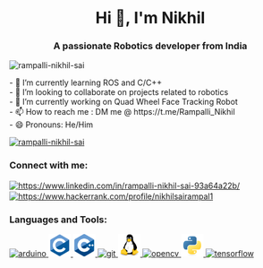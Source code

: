 <br>
<h1 align="center">Hi 👋, I'm Nikhil</h1>
<h3 align="center">A passionate Robotics developer from India</h3>
<p>
  <p align="left"> <img src="https://komarev.com/ghpvc/?username=rampalli-nikhil-sai&label=Profile%20views&color=green&style=flat" alt="rampalli-nikhil-sai" /> </p>
- 🌱 I’m currently learning ROS and C/C++<br>
- 💞️ I’m looking to collaborate on projects related to robotics<br>
- 🔭 I’m currently working on Quad Wheel Face Tracking Robot<br>
- 📫 How to reach me : DM me @ https://t.me/Rampalli_Nikhil<br>
- 😄 Pronouns: He/Him<br>
<!---
Rampalli-Nikhil-Sai/Rampalli-Nikhil-Sai is a ✨ special ✨ repository because its `README.md` (this file) appears on your GitHub profile.
You can click the Preview link to take a look at your changes.
--->
</p>

<p align="left"> <a href="https://github.com/ryo-ma/github-profile-trophy"><img src="https://github-profile-trophy.vercel.app/?username=rampalli-nikhil-sai" alt="rampalli-nikhil-sai" /></a> </p>


<h3 align="left">Connect with me:</h3>
<p align="left">
<a href="https://www.linkedin.com/in/rampalli-nikhil-sai-93a64a22b/" target="blank"><img align="center" src="https://raw.githubusercontent.com/rahuldkjain/github-profile-readme-generator/master/src/images/icons/Social/linked-in-alt.svg" alt="https://www.linkedin.com/in/rampalli-nikhil-sai-93a64a22b/" height="30" width="40" /></a>
<a href="https://www.hackerrank.com/profile/nikhilsairampal1" target="blank"><img align="center" src="https://raw.githubusercontent.com/rahuldkjain/github-profile-readme-generator/master/src/images/icons/Social/hackerrank.svg" alt="https://www.hackerrank.com/profile/nikhilsairampal1" height="30" width="40" /></a>
</p>

<h3 align="left">Languages and Tools:</h3>
<p align="left"> <a href="https://www.arduino.cc/" target="_blank" rel="noreferrer"> <img src="https://cdn.worldvectorlogo.com/logos/arduino-1.svg" alt="arduino" width="40" height="40"/> </a> <a href="https://www.cprogramming.com/" target="_blank" rel="noreferrer"> <img src="https://raw.githubusercontent.com/devicons/devicon/master/icons/c/c-original.svg" alt="c" width="40" height="40"/> </a> <a href="https://www.w3schools.com/cpp/" target="_blank" rel="noreferrer"> <img src="https://raw.githubusercontent.com/devicons/devicon/master/icons/cplusplus/cplusplus-original.svg" alt="cplusplus" width="40" height="40"/> </a> <a href="https://git-scm.com/" target="_blank" rel="noreferrer"> <img src="https://www.vectorlogo.zone/logos/git-scm/git-scm-icon.svg" alt="git" width="40" height="40"/> </a> <a href="https://www.linux.org/" target="_blank" rel="noreferrer"> <img src="https://raw.githubusercontent.com/devicons/devicon/master/icons/linux/linux-original.svg" alt="linux" width="40" height="40"/> </a> <a href="https://opencv.org/" target="_blank" rel="noreferrer"> <img src="https://www.vectorlogo.zone/logos/opencv/opencv-icon.svg" alt="opencv" width="40" height="40"/> </a> <a href="https://www.python.org" target="_blank" rel="noreferrer"> <img src="https://raw.githubusercontent.com/devicons/devicon/master/icons/python/python-original.svg" alt="python" width="40" height="40"/> </a> <a href="https://www.tensorflow.org" target="_blank" rel="noreferrer"> <img src="https://www.vectorlogo.zone/logos/tensorflow/tensorflow-icon.svg" alt="tensorflow" width="40" height="40"/> </a> </p>

